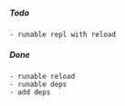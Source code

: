 ##### Todo
    - runable repl with reload
##### Done
    - runable reload
    - runable deps
    - add deps
